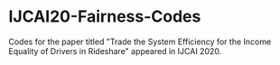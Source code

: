 # IJCAI20-Fairness-Codes

Codes for the paper titled "Trade the System Efficiency for the Income Equality of Drivers in Rideshare" appeared in IJCAI 2020.
